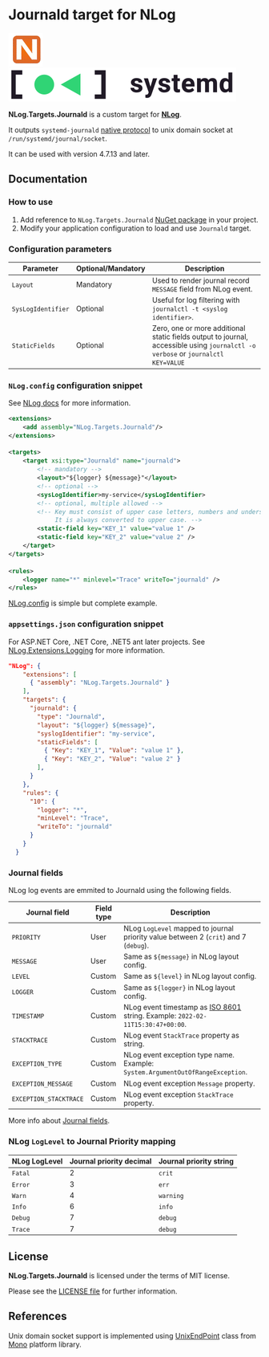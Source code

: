 # Journald target for NLog

![NLog](/N.png) ![systemd](/systemd.png)

**NLog.Targets.Journald** is a custom target for [**NLog**](https://nlog-project.org/). 

It outputs `systemd-journald` [native protocol](https://systemd.io/JOURNAL_NATIVE_PROTOCOL/) to unix domain socket at `/run/systemd/journal/socket`.

It can be used with version 4.7.13 and later.

## Documentation

### How to use

 1. Add reference to `NLog.Targets.Journald` [NuGet package](https://www.nuget.org/packages/NLog.Targets.Journald/) in your project.
 2. Modify your application configuration to load and use `Journald` target.

### Configuration parameters

| Parameter | Optional/Mandatory | Description |
| --------- | -------------------| ----------- |
| `Layout`  | Mandatory | Used to render journal record `MESSAGE` field from NLog event. |
| `SysLogIdentifier` | Optional | Useful for log filtering with `journalctl -t <syslog identifier>`. |
| `StaticFields` | Optional | Zero, one or more additional static fields output to journal, accessible using `journalctl -o verbose` or `journalctl KEY=VALUE` |

### `NLog.config` configuration snippet

See [NLog docs](https://github.com/NLog/NLog/#getting-started) for more information.

```xml
<extensions>
    <add assembly="NLog.Targets.Journald"/>
</extensions>

<targets>
    <target xsi:type="Journald" name="journald">
        <!-- mandatory -->
        <layout>"${logger} ${message}"</layout>
        <!-- optional -->
        <sysLogIdentifier>my-service</sysLogIdentifier>
        <!-- optional, multiple allowed -->
        <!-- Key must consist of upper case letters, numbers and underscores only.
             It is always converted to upper case. -->
        <static-field key="KEY_1" value="value 1" />
        <static-field key="KEY_2" value="value 2" />
    </target>
</targets>

<rules>
    <logger name="*" minlevel="Trace" writeTo="journald" />
</rules>
```

[NLog.config](/src/Demo/NLog.config) is simple but complete example.

### `appsettings.json` configuration snippet

For ASP.NET Core, .NET Core, .NET5 ant later projects. See [NLog.Extensions.Logging]( https://github.com/NLog/NLog.Extensions.Logging/wiki/NLog-configuration-with-appsettings.json) for more information.

```json
"NLog": {
    "extensions": [
      { "assembly": "NLog.Targets.Journald" }
    ],
    "targets": {
      "journald": {
        "type": "Journald",
        "layout": "${logger} ${message}",
        "syslogIdentifier": "my-service",
        "staticFields": [ 
          { "Key": "KEY_1", "Value": "value 1" }, 
          { "Key": "KEY_2", "Value": "value 2" } 
        ],
      }
    },
    "rules": {
      "10": {
        "logger": "*",
        "minLevel": "Trace",
        "writeTo": "journald"
      }
    }
  }
```

### Journal fields

NLog log events are emmited to Journald using the following fields.

| Journal field | Field type    | Description |
| ------------- | ------------- | ------------|
| `PRIORITY` | User | NLog `LogLevel` mapped to journal priority value between 2 (`crit`) and 7 (`debug`). |
| `MESSAGE` | User | Same as `${message}` in NLog layout config. |
| `LEVEL` | Custom | Same as `${level}` in NLog layout config. |
| `LOGGER` | Custom | Same as `${logger}` in NLog layout config. |
| `TIMESTAMP` | Custom | NLog event timestamp as [ISO 8601](https://en.wikipedia.org/wiki/ISO_8601) string. Example: `2022-02-11T15:30:47+00:00`. |
| `STACKTRACE` | Custom | NLog event `StackTrace` property as string. |
| `EXCEPTION_TYPE` | Custom | NLog event exception type name. Example: `System.ArgumentOutOfRangeException`. |
| `EXCEPTION_MESSAGE` | Custom | NLog event exception `Message` property. |
| `EXCEPTION_STACKTRACE` | Custom | NLog event exception `StackTrace` property. |


More info about [Journal fields](https://www.freedesktop.org/software/systemd/man/systemd.journal-fields.html).

### NLog `LogLevel` to Journal Priority mapping

| NLog LogLevel | Journal priority decimal | Journal priority string |
| ------------- | ------------- | ------------|
| `Fatal` | 2 | `crit` |
| `Error` | 3 | `err` |
| `Warn`  | 4 | `warning` |
| `Info`  | 6 | `info` |
| `Debug` | 7 | `debug` |
| `Trace` | 7 | `debug` |

## License

**NLog.Targets.Journald** is licensed under the terms of MIT license.

Please see the [LICENSE file](LICENSE.txt) for further information.

## References

Unix domain socket support is implemented using [UnixEndPoint](
https://github.com/mono/mono/blob/main/mcs/class/Mono.Posix/Mono.Unix/UnixEndPoint.cs) class from [Mono](https://github.com/mono/mono) platform library.